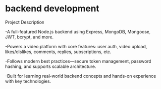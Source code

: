 # backend development 

Project Description

-A full-featured Node.js backend using Express, MongoDB, Mongoose, JWT, bcrypt, and more.

-Powers a video platform with core features: user auth, video upload, likes/dislikes, comments, replies, subscriptions, etc.

-Follows modern best practices—secure token management, password hashing, and supports scalable architecture.

-Built for learning real-world backend concepts and hands-on experience with key technologies.
